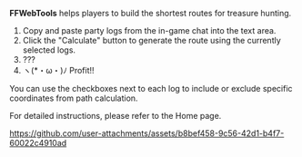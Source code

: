 **FFWebTools** helps players to build the shortest routes for treasure hunting. <br>

1. Copy and paste party logs from the in-game chat into the text area.
2. Click the "Calculate" button to generate the route using the currently selected logs.
3. ???
4. ヽ(*・ω・)ﾉ Profit!! 

You can use the checkboxes next to each log to include or exclude specific coordinates from path calculation.

For detailed instructions, please refer to the Home page.

https://github.com/user-attachments/assets/b8bef458-9c56-42d1-b4f7-60022c4910ad
